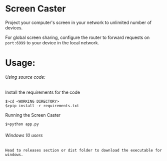 # Screen Caster

Project your computer's screen in your network to unlimited number of devices.

For global screen sharing, configure the router to forward requests on ```port:6999``` to your device in the local network.

# Usage:
###### Using source code:
Install the requirements for the code
    
    $>cd <WORKING DIRECTORY>
    $>pip install -r requirements.txt
    
Running the Screen Caster

    $>python app.py
    
###### Windows 10 users
    Head to releases section or dist folder to download the executable for windows.
